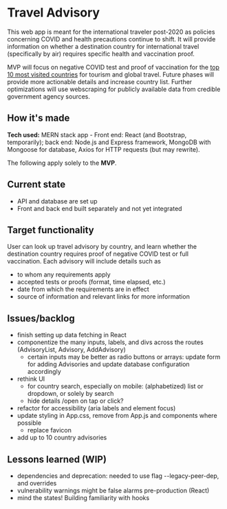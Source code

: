 # Travel Advisory 
This web app is meant for the international traveler post-2020 as policies concerning COVID and health precautions continue to shift.
It will provide information on whether a destination country for international travel (specifically by air) requires specific health and vaccination proof.

MVP will focus on negative COVID test and proof of vaccination for the [top 10 most visited countries](https://worldpopulationreview.com/country-rankings/most-visited-countries) for tourism and global travel. 
Future phases will provide more actionable details and increase country list.
Further optimizations will use webscraping for publicly available data from credible government agency sources.

## How it's made
**Tech used:** MERN stack app - Front end: React (and Bootstrap, temporarily); back end: Node.js and Express framework, MongoDB with Mongoose for database, Axios for HTTP requests (but may rewrite).

The following apply solely to the **MVP**.

## Current state
- API and database are set up
- Front and back end built separately and not yet integrated

## Target functionality
User can look up travel advisory by country, and learn whether the destination country requires proof of negative COVID test or full vaccination.
Each advisory will include details such as 
- to whom any requirements apply
- accepted tests or proofs (format, time elapsed, etc.)
- date from which the requirements are in effect
- source of information and relevant links for more information

## Issues/backlog
- finish setting up data fetching in React
- componentize the many inputs, labels, and divs across the routes (AdvisoryList, Advisory, AddAdvisory)
  -  certain inputs may be better as radio buttons or arrays: update form for adding Advisories and update database configuration accordingly
- rethink UI 
  - for country search, especially on mobile: (alphabetized) list or dropdown, or solely by search
  - hide details /open on tap or click?
- refactor for accessibility (aria labels and element focus)
- update styling in App.css, remove from App.js and components where possible
  - replace favicon
- add up to 10 country advisories

## Lessons learned (WIP)
- dependencies and deprecation: needed to use flag --legacy-peer-dep, and overrides
- vulnerability warnings might be false alarms pre-production (React)
- mind the states! Building familiarity with hooks
